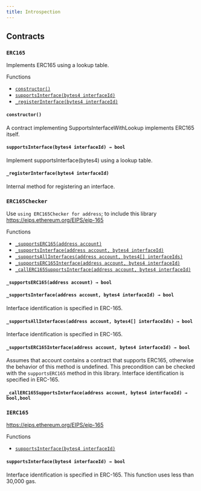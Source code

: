 ```yaml
---
title: Introspection
---
```


<div class="contracts">

## Contracts

### `ERC165`

Implements ERC165 using a lookup table.

<div class="contract-index"><span class="contract-index-title">Functions</span><ul><li><a href="#ERC165.constructor()"><code class="function-signature">constructor()</code></a></li><li><a href="#ERC165.supportsInterface(bytes4)"><code class="function-signature">supportsInterface(bytes4 interfaceId)</code></a></li><li><a href="#ERC165._registerInterface(bytes4)"><code class="function-signature">_registerInterface(bytes4 interfaceId)</code></a></li></ul></div>



<h4><a class="anchor" aria-hidden="true" id="ERC165.constructor()"></a><code class="function-signature">constructor()</code></h4>

A contract implementing SupportsInterfaceWithLookup
implements ERC165 itself.



<h4><a class="anchor" aria-hidden="true" id="ERC165.supportsInterface(bytes4)"></a><code class="function-signature">supportsInterface(bytes4 interfaceId) <span class="return-arrow">→</span> <span class="return-type">bool</span></code></h4>

Implement supportsInterface(bytes4) using a lookup table.



<h4><a class="anchor" aria-hidden="true" id="ERC165._registerInterface(bytes4)"></a><code class="function-signature">_registerInterface(bytes4 interfaceId)</code></h4>

Internal method for registering an interface.





### `ERC165Checker`

Use `using ERC165Checker for address`; to include this library
https://eips.ethereum.org/EIPS/eip-165

<div class="contract-index"><span class="contract-index-title">Functions</span><ul><li><a href="#ERC165Checker._supportsERC165(address)"><code class="function-signature">_supportsERC165(address account)</code></a></li><li><a href="#ERC165Checker._supportsInterface(address,bytes4)"><code class="function-signature">_supportsInterface(address account, bytes4 interfaceId)</code></a></li><li><a href="#ERC165Checker._supportsAllInterfaces(address,bytes4[])"><code class="function-signature">_supportsAllInterfaces(address account, bytes4[] interfaceIds)</code></a></li><li><a href="#ERC165Checker._supportsERC165Interface(address,bytes4)"><code class="function-signature">_supportsERC165Interface(address account, bytes4 interfaceId)</code></a></li><li><a href="#ERC165Checker._callERC165SupportsInterface(address,bytes4)"><code class="function-signature">_callERC165SupportsInterface(address account, bytes4 interfaceId)</code></a></li></ul></div>



<h4><a class="anchor" aria-hidden="true" id="ERC165Checker._supportsERC165(address)"></a><code class="function-signature">_supportsERC165(address account) <span class="return-arrow">→</span> <span class="return-type">bool</span></code></h4>





<h4><a class="anchor" aria-hidden="true" id="ERC165Checker._supportsInterface(address,bytes4)"></a><code class="function-signature">_supportsInterface(address account, bytes4 interfaceId) <span class="return-arrow">→</span> <span class="return-type">bool</span></code></h4>

Interface identification is specified in ERC-165.



<h4><a class="anchor" aria-hidden="true" id="ERC165Checker._supportsAllInterfaces(address,bytes4[])"></a><code class="function-signature">_supportsAllInterfaces(address account, bytes4[] interfaceIds) <span class="return-arrow">→</span> <span class="return-type">bool</span></code></h4>

Interface identification is specified in ERC-165.



<h4><a class="anchor" aria-hidden="true" id="ERC165Checker._supportsERC165Interface(address,bytes4)"></a><code class="function-signature">_supportsERC165Interface(address account, bytes4 interfaceId) <span class="return-arrow">→</span> <span class="return-type">bool</span></code></h4>

Assumes that account contains a contract that supports ERC165, otherwise
the behavior of this method is undefined. This precondition can be checked
with the `supportsERC165` method in this library.
Interface identification is specified in ERC-165.



<h4><a class="anchor" aria-hidden="true" id="ERC165Checker._callERC165SupportsInterface(address,bytes4)"></a><code class="function-signature">_callERC165SupportsInterface(address account, bytes4 interfaceId) <span class="return-arrow">→</span> <span class="return-type">bool,bool</span></code></h4>







### `IERC165`

https://eips.ethereum.org/EIPS/eip-165

<div class="contract-index"><span class="contract-index-title">Functions</span><ul><li><a href="#IERC165.supportsInterface(bytes4)"><code class="function-signature">supportsInterface(bytes4 interfaceId)</code></a></li></ul></div>



<h4><a class="anchor" aria-hidden="true" id="IERC165.supportsInterface(bytes4)"></a><code class="function-signature">supportsInterface(bytes4 interfaceId) <span class="return-arrow">→</span> <span class="return-type">bool</span></code></h4>

Interface identification is specified in ERC-165. This function
uses less than 30,000 gas.





</div>